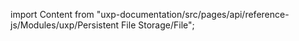 
import Content from "uxp-documentation/src/pages/api/reference-js/Modules/uxp/Persistent File Storage/File";

<Content query="product=photoshop"/>
